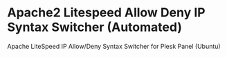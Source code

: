 # Apache2 Litespeed Allow Deny IP Syntax Switcher (Automated)
Apache LiteSpeed IP Allow/Deny Syntax Switcher for Plesk Panel (Ubuntu)
